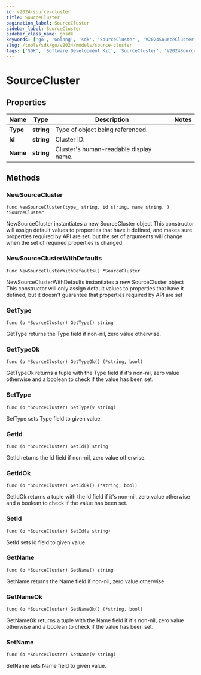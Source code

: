```yaml
---
id: v2024-source-cluster
title: SourceCluster
pagination_label: SourceCluster
sidebar_label: SourceCluster
sidebar_class_name: gosdk
keywords: ['go', 'Golang', 'sdk', 'SourceCluster', 'V2024SourceCluster'] 
slug: /tools/sdk/go/v2024/models/source-cluster
tags: ['SDK', 'Software Development Kit', 'SourceCluster', 'V2024SourceCluster']
---
```


# SourceCluster

## Properties

Name | Type | Description | Notes
------------ | ------------- | ------------- | -------------
**Type** | **string** | Type of object being referenced. | 
**Id** | **string** | Cluster ID. | 
**Name** | **string** | Cluster&#39;s human-readable display name. | 

## Methods

### NewSourceCluster

`func NewSourceCluster(type_ string, id string, name string, ) *SourceCluster`

NewSourceCluster instantiates a new SourceCluster object
This constructor will assign default values to properties that have it defined,
and makes sure properties required by API are set, but the set of arguments
will change when the set of required properties is changed

### NewSourceClusterWithDefaults

`func NewSourceClusterWithDefaults() *SourceCluster`

NewSourceClusterWithDefaults instantiates a new SourceCluster object
This constructor will only assign default values to properties that have it defined,
but it doesn't guarantee that properties required by API are set

### GetType

`func (o *SourceCluster) GetType() string`

GetType returns the Type field if non-nil, zero value otherwise.

### GetTypeOk

`func (o *SourceCluster) GetTypeOk() (*string, bool)`

GetTypeOk returns a tuple with the Type field if it's non-nil, zero value otherwise
and a boolean to check if the value has been set.

### SetType

`func (o *SourceCluster) SetType(v string)`

SetType sets Type field to given value.


### GetId

`func (o *SourceCluster) GetId() string`

GetId returns the Id field if non-nil, zero value otherwise.

### GetIdOk

`func (o *SourceCluster) GetIdOk() (*string, bool)`

GetIdOk returns a tuple with the Id field if it's non-nil, zero value otherwise
and a boolean to check if the value has been set.

### SetId

`func (o *SourceCluster) SetId(v string)`

SetId sets Id field to given value.


### GetName

`func (o *SourceCluster) GetName() string`

GetName returns the Name field if non-nil, zero value otherwise.

### GetNameOk

`func (o *SourceCluster) GetNameOk() (*string, bool)`

GetNameOk returns a tuple with the Name field if it's non-nil, zero value otherwise
and a boolean to check if the value has been set.

### SetName

`func (o *SourceCluster) SetName(v string)`

SetName sets Name field to given value.



